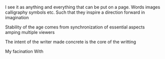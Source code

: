 I see it as anything and everything that can be put on a page. Words images calligraphy symbols etc. Such that they inspire a direction forward in imagination

Stability of the age comes from synchronization of essential aspects amping multiple viewers

The intent of the writer made concrete is the core of the writting

My facination With 


